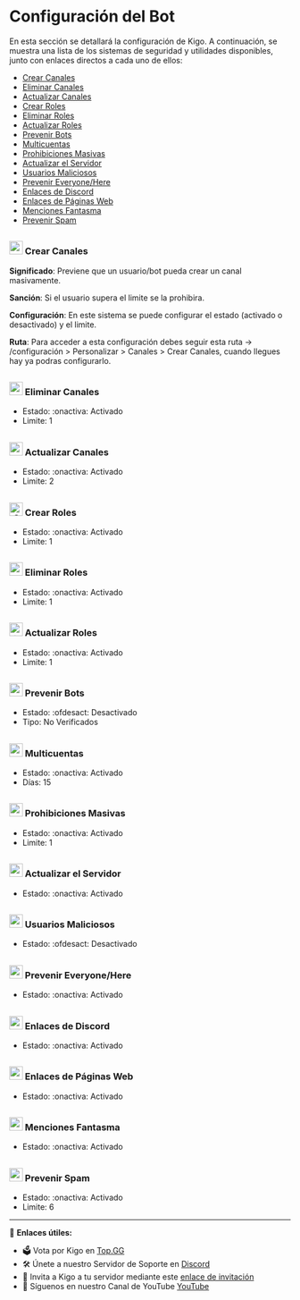 # Configuración del Bot

En esta sección se detallará la configuración de Kigo. A continuación, se muestra una lista de los sistemas de seguridad y utilidades disponibles, junto con enlaces directos a cada uno de ellos:

- [Crear Canales](#crear-canales)
- [Eliminar Canales](#eliminar-canales)
- [Actualizar Canales](#actualizar-canales)
- [Crear Roles](#crear-roles)
- [Eliminar Roles](#eliminar-roles)
- [Actualizar Roles](#actualizar-roles)
- [Prevenir Bots](#prevenir-bots)
- [Multicuentas](#multicuentas)
- [Prohibiciones Masivas](#prohibiciones-masivas)
- [Actualizar el Servidor](#actualizar-servidor)
- [Usuarios Maliciosos](#usuarios-maliciosos)
- [Prevenir Everyone/Here](#prevenir-everyonehere)
- [Enlaces de Discord](#enlaces-discord)
- [Enlaces de Páginas Web](#enlaces-paginas-web)
- [Menciones Fantasma](#menciones-fantasma)
- [Prevenir Spam](#prevenir-spam)

## <a name="crear-canales"></a>
### <img src="https://cdn.discordapp.com/emojis/980501015616966729.png?v=1" alt=":antichannel~1:" width="24" height="24"> Crear Canales
**Significado**: Previene que un usuario/bot pueda crear un canal masivamente.

**Sanción**: Si el usuario supera el limite se la prohibira.

**Configuración**: En este sistema se puede configurar el estado (activado o desactivado) y el limite.

**Ruta**: Para acceder a esta configuración debes seguir esta ruta -> /configuración > Personalizar > Canales > Crear Canales, cuando llegues hay ya podras configurarlo.

## <a name="eliminar-canales"></a>
### <img src="https://cdn.discordapp.com/emojis/980501016090906684.png?v=1" alt=":anticdelete~1:" width="24" height="24"> Eliminar Canales
- Estado: :onactiva: Activado
- Limite: 1

## <a name="actualizar-canales"></a>
### <img src="https://cdn.discordapp.com/emojis/1002597284560777358.png?v=1" alt=":systemupdate:" width="24" height="24"> Actualizar Canales
- Estado: :onactiva: Activado
- Limite: 2

## <a name="crear-roles"></a>
### <img src="https://cdn.discordapp.com/emojis/1112411576448847983.png?v=1" alt=":980504502086033449:" width="24" height="24"> Crear Roles
- Estado: :onactiva: Activado
- Limite: 1

## <a name="eliminar-roles"></a>
### <img src="https://cdn.discordapp.com/emojis/1112028061760749669.png?v=1" alt=":archivo:" width="24" height="24"> Eliminar Roles
- Estado: :onactiva: Activado
- Limite: 1

## <a name="actualizar-roles"></a>
### <img src="https://cdn.discordapp.com/emojis/1002597288247574608.png?v=1" alt=":transaction:" width="24" height="24"> Actualizar Roles
- Estado: :onactiva: Activado
- Limite: 1

## <a name="prevenir-bots"></a>
### <img src="https://cdn.discordapp.com/emojis/980501039079899136.png?v=1" alt=":antibot:" width="24" height="24"> Prevenir Bots
- Estado: :ofdesact: Desactivado
- Tipo: No Verificados

## <a name="multicuentas"></a>
### <img src="https://cdn.discordapp.com/emojis/1112028797940801536.png?v=1" alt=":cuentas:" width="24" height="24"> Multicuentas
- Estado: :onactiva: Activado
- Días: 15

## <a name="prohibiciones-masivas"></a>
### <img src="https://cdn.discordapp.com/emojis/1109797085945012236.png?v=1" alt=":prohibido:" width="24" height="24"> Prohibiciones Masivas
- Estado: :onactiva: Activado
- Limite: 1

## <a name="actualizar-servidor"></a>
### <img src="https://cdn.discordapp.com/emojis/1109797735365869638.png?v=1" alt=":actualizar:" width="24" height="24"> Actualizar el Servidor
- Estado: :onactiva: Activado

## <a name="usuarios-maliciosos"></a>
### <img src="https://cdn.discordapp.com/emojis/993477339361058916.png?v=1" alt=":maliciosos:" width="24" height="24"> Usuarios Maliciosos
- Estado: :ofdesact: Desactivado

## <a name="prevenir-everyonehere"></a>
### <img src="https://cdn.discordapp.com/emojis/993451787359105054.png?v=1" alt=":antiping:" width="24" height="24"> Prevenir Everyone/Here
- Estado: :onactiva: Activado

## <a name="enlaces-discord"></a>
### <img src="https://cdn.discordapp.com/emojis/1054402682334490634.png?v=1" alt=":anti_d_link:" width="24" height="24"> Enlaces de Discord
- Estado: :onactiva: Activado

## <a name="enlaces-paginas-web"></a>
### <img src="https://cdn.discordapp.com/emojis/1054402680304451675.png?v=1" alt=":anti_d_web:" width="24" height="24"> Enlaces de Páginas Web
- Estado: :onactiva: Activado

## <a name="menciones-fantasma"></a>
### <img src="https://cdn.discordapp.com/emojis/992470490201477240.png?v=1" alt=":gping:" width="24" height="24"> Menciones Fantasma
- Estado: :onactiva: Activado

## <a name="prevenir-spam"></a>
### <img src="https://cdn.discordapp.com/emojis/1110194851351384104.png?v=1" alt=":correo:" width="24" height="24"> Prevenir Spam
- Estado: :onactiva: Activado
- Limite: 6

---

📌 **Enlaces útiles:**
- 🗳️ Vota por Kigo en [Top.GG](https://top.gg/bot/917041621042888776)
- 🛠️ Únete a nuestro Servidor de Soporte en [Discord](https://discord.gg/vYThdaJMxh)
- 🔗 Invita a Kigo a tu servidor mediante este [enlace de invitación](https://top.gg/bot/917041621042888776/invite)
- 🎥 Síguenos en nuestro Canal de YouTube [YouTube](https://youtube.com/@KigoBot)
